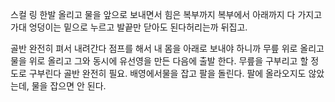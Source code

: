 

스컬 링 한발 올리고 물을 앞으로 보내면서 힘은 복부까지 복부에서 아래까지 다 가지고 가대 엉덩이는 밑으로 누르고 발끝만 닫아도 된다허리는까 뒤집고.

골반 완전히 펴서 내려간다 점프를 해서 내 몸을 아래로 보내야 하니까 무릎 위로 올리고 물을 위로 올리고 그와 동시에 유선영을 만든 다음에 출발 한다. 무릎을 구부리고 할 정도로 구부린다 골반 완전히 필요.
배영에서물을 잡고 팔을 돌린다. 팔에 올라오지도 않았는데, 물을 잡으면 안 된다.